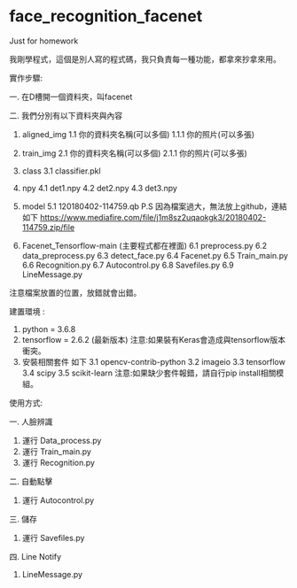 # face_recognition_facenet
Just for homework

我剛學程式，這個是別人寫的程式碼，我只負責每一種功能，都拿來抄拿來用。

實作步驟: 

一. 在D槽開一個資料夾，叫facenet

二. 我們分別有以下資料夾與內容

1. aligned_img
   1.1 你的資料夾名稱(可以多個)
      1.1.1 你的照片(可以多張)

2. train_img
   2.1 你的資料夾名稱(可以多個)
      2.1.1 你的照片(可以多張)

3. class 
   3.1 classifier.pkl

4. npy
   4.1 det1.npy
   4.2 det2.npy
   4.3 det3.npy

5. model 
   5.1 120180402-114759.qb
   P.S 因為檔案過大，無法放上github，連結如下
https://www.mediafire.com/file/j1m8sz2uqaokgk3/20180402-114759.zip/file

6. Facenet_Tensorflow-main (主要程式都在裡面)
   6.1 preprocess.py
   6.2 data_preprocess.py
   6.3 detect_face.py
   6.4 Facenet.py
   6.5 Train_main.py
   6.6 Recognition.py
   6.7 Autocontrol.py
   6.8 Savefiles.py
   6.9 LineMessage.py

注意檔案放置的位置，放錯就會出錯。

建置環境 : 
1. python = 3.6.8
2. tensorflow = 2.6.2 (最新版本)
注意:如果裝有Keras會造成與tensorflow版本衝突。
3. 安裝相關套件 如下
   3.1 opencv-contrib-python
   3.2 imageio
   3.3 tensorflow
   3.4 scipy
   3.5 scikit-learn
注意:如果缺少套件報錯，請自行pip install相關模組。

使用方式:

一. 人臉辨識
1. 運行 Data_process.py
2. 運行 Train_main.py
3. 運行 Recognition.py

二. 自動點擊
1. 運行 Autocontrol.py

三. 儲存
1. 運行 Savefiles.py

四. Line Notify
1. LineMessage.py
